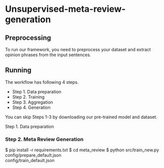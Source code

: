 # Unsupervised-meta-review-generation

## Preprocessing

To run our framework, you need to preprocess your dataset and extract opinion phrases from the input sentences.


## Running

The workflow has following 4 steps.

- Step 1. Data preparation
- Step 2. Training
- Step 3. Aggregation
- Step 4. Generation

You can skip Steps 1-3 by downloading our pre-trained model and dataset.

Step 1. Data preparation

### Step 2. Meta Review Generation

$ pip install -r requirements.txt
$ cd meta_review
$ python src/train_new.py \
  config/prepare_default.json \
  config/train_default.json


